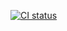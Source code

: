 [![CI status](https://github.com/guillaume-gambs/gsquash.fr/workflows/CI/badge.svg)](https://github.com/guillaume-gambs/gsquash.fr/actions?query=branch%3Amaster)
